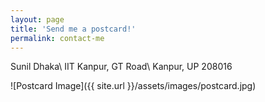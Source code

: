 ```yaml
---
layout: page
title: 'Send me a postcard!'
permalink: contact-me
---
```


Sunil Dhaka\\
IIT Kanpur, GT Road\\
Kanpur, UP 208016

![Postcard Image]({{ site.url }}/assets/images/postcard.jpg)
